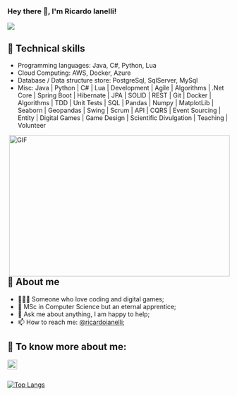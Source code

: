 ### Hey there 👋, I'm Ricardo Ianelli! 

![](https://visitor-badge.glitch.me/badge?page_id=ricardoianelli.ricardoianelli)

## :triangular_flag_on_post: Technical skills
- Programming languages: Java, C#, Python, Lua
- Cloud Computing: AWS, Docker, Azure
- Database / Data structure store: PostgreSql, SqlServer, MySql
- Misc: Java | Python | C# | Lua | Development | Agile | Algorithms | .Net Core | Spring Boot | Hibernate | JPA | SOLID | REST | Git | Docker | Algorithms | TDD | Unit Tests | SQL | Pandas | Numpy | MatplotLib | Seaborn | Geopandas | Swing | Scrum | API | CQRS | Event Sourcing | Entity | Digital Games | Game Design | Scientific Divulgation | Teaching | Volunteer

 <img align="right" alt="GIF" src="https://github.com/abhisheknaiidu/abhisheknaiidu/blob/master/code.gif?raw=true" width="500" height="320" />

## :runner: About me

- 👨🏽‍💻 Someone who love coding and digital games;
- 🌱 MSc in Computer Science but an eternal apprentice;
- 💬 Ask me about anything, I am happy to help;
- 📫 How to reach me: [@ricardoianelli](https://www.linkedin.com/in/ricardoianelli/);

## 💬 To know more about me: 
<a href="https://www.linkedin.com/in/ricardoianelli/"><img align="left" alt="Ricardo's Linkedin" width="22px" src="https://cdn.jsdelivr.net/npm/simple-icons@v3/icons/linkedin.svg" /></a>
<br />
<br />

[![Top Langs](https://github-readme-stats.vercel.app/api/top-langs/?username=ricardoianelli&layout=compact)](https://github.com/anuraghazra/github-readme-stats)
